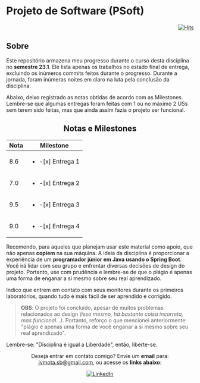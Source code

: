 # Projeto de Software (PSoft)

<div align="right">

[![Hits](https://hits.sh/github.com/JVSMOTA/ProjetoDeSoftware.svg)](https://hits.sh/github.com/JVSMOTA/ProjetoDeSoftware/)  

</div>

## Sobre

Este repositório armazena meu progresso durante o curso desta disciplina no **semestre 23.1**. Ele lista apenas os trabalhos no estado final de entrega, excluindo os inúmeros commits feitos durante o progresso. Durante a jornada, foram inúmeras noites em claro na luta pela conclusão da disciplina.

Abaixo, deixo registrado as notas obtidas de acordo com as Milestones. Lembre-se que algumas entregas foram feitas com 1 ou no máximo 2 USs sem terem sido feitas, mas que ainda assim fazia o projeto ser funcional.

<div align="center">

## Notas e Milestones
| Nota | Milestone                         |
|------|-----------------------------------|
| 8.6  | <ul><li> -[x] Entrega 1</li></ul> |
| 7.0  | <ul><li> -[x] Entrega 2</li></ul> |
| 9.5  | <ul><li> -[x] Entrega 3</li></ul> |
| 9.0  | <ul><li> -[x] Entrega 4</li></ul> |

</div>

Recomendo, para aqueles que planejam usar este material como apoio, que não apenas **copiem** na sua máquina. A ideia da disciplina é proporcionar a experiência de um **programador júnior em Java usando o Spring Boot**. Você irá lidar com seu grupo e enfrentar diversas decisões de design do projeto. Portanto, use com prudência e lembre-se de que o plágio é apenas uma forma de enganar a si mesmo sobre seu real aprendizado.

Indico que entrem em contato com seus monitores durante os primeiros laboratórios, quando tudo é mais fácil de ser aprendido e corrigido.

> **OBS**: O projeto foi concluído, apesar de muitos problemas relacionados ao design *(isso mesmo, há bastante coisa incorreta, mas funcional...)*. Portanto, reforço o que mencionei anteriormente: "plágio é apenas uma forma de você enganar a si mesmo sobre seu real aprendizado". 

Lembre-se: "Disciplina é igual a Liberdade", então, liberte-se.

<div align="center">

<p> 

Deseja entrar em contato comigo? Envie um **email** para: [jvmota.sb@gmail.com](mailto:jvmota.sb@gmail.com), ou acesse os **links abaixo**:

</p>

[![LinkedIn](https://img.shields.io/badge/linkedin-%230077B5.svg?style=for-the-badge&logo=linkedin&logoColor=white)](https://www.linkedin.com/in/jvsmota/)

</div>
